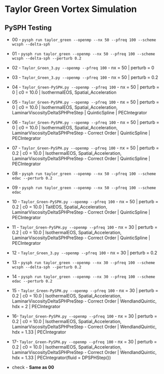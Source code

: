 # Taylor Green Vortex Simulation

## PySPH Testing

* 00 - `pysph run taylor_green --openmp --nx 50 --pfreq 100 --scheme wcsph --delta-sph`


* 01 - `pysph run taylor_green --openmp --nx 50 --pfreq 100 --scheme wcsph --delta-sph --perturb 0.2`

* 02 - `Taylor_Green_3.py --openmp --pfreq 100` - nx = 50 | perturb = 0

* 03 - `Taylor_Green_3.py --openmp --pfreq 100` - nx = 50 | perturb = 0.2

* 04 - `Taylor_Green-PySPH.py --openmp --pfreq 100` - nx = 50 | perturb = 0 | c0 = 10.0 | IsothermalEOS, Spatial_Acceleration

* 05 - `Taylor_Green-PySPH.py --openmp --pfreq 100` - nx = 50 | perturb = 0 | c0 = 10.0 | IsothermalEOS, Spatial_Acceleration, LaminarViscosityDeltaSPHPreStep | QuinticSpline | PECIntegrator

* 06 - `Taylor_Green-PySPH.py --openmp --pfreq 100` - nx = 50 | perturb = 0 | c0 = 10.0 | IsothermalEOS, Spatial_Acceleration, LaminarViscosityDeltaSPHPreStep - Correct Order | QuinticSpline | PECIntegrator

* 07 - `Taylor_Green-PySPH.py --openmp --pfreq 100` - nx = 50 | perturb = 0.2 | c0 = 10.0 | IsothermalEOS, Spatial_Acceleration, LaminarViscosityDeltaSPHPreStep - Correct Order | QuinticSpline | PECIntegrator

* 08 - `pysph run taylor_green --openmp --nx 50 --pfreq 100 --scheme edac --perturb 0.2`

* 09 - `pysph run taylor_green --openmp --nx 50 --pfreq 100 --scheme edac `

* 10 - `Taylor_Green-PySPH.py --openmp --pfreq 100` - nx = 50 | perturb = 0.2 | c0 = 10.0 | TaitEOS, Spatial_Acceleration, LaminarViscosityDeltaSPHPreStep - Correct Order | QuinticSpline | PECIntegrator

* 11 - `Taylor_Green-PySPH.py --openmp --pfreq 100` - nx = 30 | perturb = 0.2 | c0 = 10.0 | IsothermalEOS, Spatial_Acceleration, LaminarViscosityDeltaSPHPreStep - Correct Order | QuinticSpline | PECIntegrator

* 12 - `Taylor_Green_3.py --openmp --pfreq 100` - nx = 30 | perturb = 0.2

* 13 - `pysph run taylor_green --openmp --nx 30 --pfreq 100 --scheme wcsph --delta-sph --perturb 0.2`

* 14 - `pysph run taylor_green --openmp --nx 30 --pfreq 100 --scheme edac --perturb 0.2`

* 15 - `Taylor_Green-PySPH.py --openmp --pfreq 100` - nx = 30 | perturb = 0.2 | c0 = 10.0 | IsothermalEOS, Spatial_Acceleration, LaminarViscosityDeltaSPHPreStep - Correct Order | WendlandQuintic, hdx = 2 | PECIntegrator

* 16- `Taylor_Green-PySPH.py --openmp --pfreq 100` - nx = 30 | perturb = 0.2 | c0 = 10.0 | IsothermalEOS, Spatial_Acceleration, LaminarViscosityDeltaSPHPreStep - Correct Order | WendlandQuintic, hdx = 1.33 | PECIntegrator

* 17- `Taylor_Green-PySPH.py --openmp --pfreq 100` - nx = 30 | perturb = 0.2 | c0 = 10.0 | IsothermalEOS, Spatial_Acceleration, LaminarViscosityDeltaSPHPreStep - Correct Order | WendlandQuintic, hdx = 1.33 | PECIntegrator(fluid = DPSPHStep())




* check - **Same as 00**    